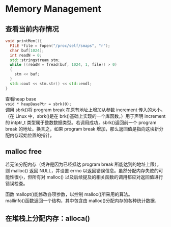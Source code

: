 # Memory Management
## 查看当前内存情况
```C++
void printMem(){
  FILE *file = fopen("/proc/self/smaps", "r");
  char buf[1024];
  int readN = 0;
  std::stringstream stm;
  while ((readN = fread(buf, 1024, 1, file)) > 0)
  {
    stm << buf;
  }
  std::cout << stm.str() << std::endl;
}
```
查看heap base  
`void * heapBasePtr = sbrk(0);`  
调用 sbrk()将 program break 在原有地址上增加从参数 increment 传入的大小。（在 Linux 中，sbrk()是在 brk()基础上实现的一个库函数。）用于声明 increment 的 intptr_t 类型属于整数数据类型。若调用成功，sbrk()返回前一个 program break 的地址。换言之，如果 program break 增加，那么返回值是指向这块新分配内存起始位置的指针。  

## malloc free
若无法分配内存（或许是因为已经抵达 program break 所能达到的地址上限），则 malloc()
返回 NULL，并设置 errno 以返回错误信息。虽然分配内存失败的可能性很小，但所有对 malloc()
以及后续提及的相关函数的调用都应对返回值进行错误检查。

函数 mallopt()能修改各项参数，以控制 malloc()所采用的算法。  
mallinfo()函数返回一个结构，其中包含由 malloc()分配内存的各种统计数据.  

## 在堆栈上分配内存：alloca()

